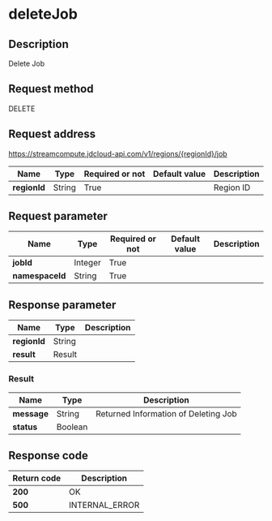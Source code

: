 # deleteJob


## Description
Delete Job

## Request method
DELETE

## Request address
https://streamcompute.jdcloud-api.com/v1/regions/{regionId}/job

|Name|Type|Required or not|Default value|Description|
|---|---|---|---|---|
|**regionId**|String|True| |Region ID|

## Request parameter
|Name|Type|Required or not|Default value|Description|
|---|---|---|---|---|
|**jobId**|Integer|True| | |
|**namespaceId**|String|True| | |


## Response parameter
|Name|Type|Description|
|---|---|---|
|**regionId**|String| |
|**result**|Result| |

### Result
|Name|Type|Description|
|---|---|---|
|**message**|String|Returned Information of Deleting Job|
|**status**|Boolean| |

## Response code
|Return code|Description|
|---|---|
|**200**|OK|
|**500**|INTERNAL_ERROR|
